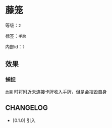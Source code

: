 # 藤笼

等级：`2`

标签：`手牌`

内部id：`?`

## 效果

### 捕捉

`放置` 时将附近未连接卡牌收入手牌，但是会摧毁自身

## CHANGELOG

- [0.1.0] 引入

